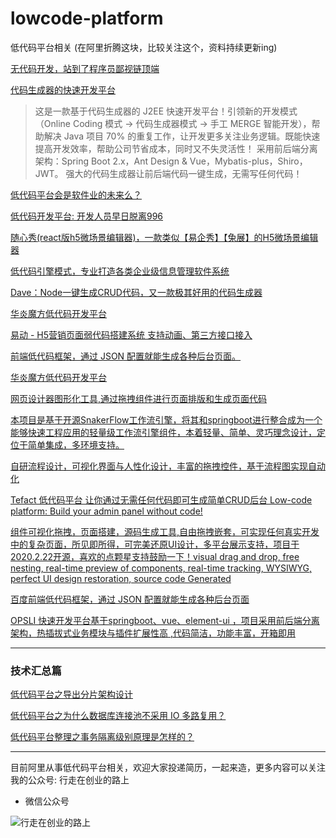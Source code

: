 # lowcode-platform
低代码平台相关 (在阿里折腾这块，比较关注这个，资料持续更新ing)

[无代码开发，站到了程序员鄙视链顶端](https://www.infoq.cn/article/Qc1IXkyhKTzxmk3YESxl)

[代码生成器的快速开发平台](https://github.com/zhangdaiscott/jeecg-boot)
>这是一款基于代码生成器的 J2EE 快速开发平台！引领新的开发模式（Online Coding 模式 -> 代码生成器模式 -> 手工 MERGE 智能开发），帮助解决 Java 项目 70% 的重复工作，让开发更多关注业务逻辑。既能快速提高开发效率，帮助公司节省成本，同时又不失灵活性！
采用前后端分离架构：Spring Boot 2.x，Ant Design & Vue，Mybatis-plus，Shiro，JWT。
强大的代码生成器让前后端代码一键生成，无需写任何代码！

[低代码平台会是软件业的未来么？](https://mp.weixin.qq.com/s/45Sr-qDj9J_K8BSWOnwtQQ)

[低代码开发平台: 开发人员早日脱离996](https://mp.weixin.qq.com/s?__biz=MjM5NjA3MTQ4OA==&mid=2651715955&idx=1&sn=cb6890c8422533017235756abccca5d2&chksm=bd17885c8a60014a1f8658959626d15eeb4ab39e536e9d5db59c86518538440419968b29f8c2&token=468253413&lang=zh_CN#rd)

[随心秀(react版h5微场景编辑器)，一款类似【易企秀】【兔展】的H5微场景编辑器](https://github.com/lzuntalented/lz-h5-edit)

[低代码引擎模式，专业打造各类企业级信息管理软件系统](https://segmentfault.com/a/1190000022960858)

[Dave：Node一键生成CRUD代码，又一款极其好用的代码生成器](https://segmentfault.com/a/1190000022973073)

[华炎魔方低代码开发平台](https://github.com/steedos/steedos-platform)

[易动 - H5营销页面弱代码搭建系统 支持动画、第三方接口接入](https://github.com/vkcyan/activity-YD)

[前端低代码框架，通过 JSON 配置就能生成各种后台页面。](https://github.com/baidu/amis)

[华炎魔方低代码开发平台](https://github.com/steedos/steedos-platform)

[网页设计器图形化工具,通过拖拽组件进行页面排版和生成页面代码](https://github.com/xiaoai7904/web_designer)

[本项目是基于开源SnakerFlow工作流引擎，将其和springboot进行整合成为一个能够快速工程应用的轻量级工作流引擎组件，本着轻量、简单、灵巧理念设计，定位于简单集成，多环境支持。](https://github.com/snakerflow-starter/snakerflow-spring-boot-starter)

[自研流程设计，可视化界面与人性化设计，丰富的拖拽控件，基于流程图实现自动化](https://github.com/mcg-helper/mcg-helper)

[Tefact 低代码平台 让你通过无需任何代码即可生成简单CRUD后台 Low-code platform: Build your admin panel without code!](https://github.com/Tefact/tefact-saas)

[组件可视化拖拽，页面搭建，源码生成工具,自由拖拽嵌套，可实现任何真实开发中的复杂页面，所见即所得，可完美还原UI设计，多平台展示支持，项目于2020.2.22开源，喜欢的点颗星支持鼓励一下！visual drag and drop, free nesting, real-time preview of components, real-time tracking, WYSIWYG, perfect UI design restoration, source code Generated](https://github.com/brick-design/react-visual-editor)

[百度前端低代码框架，通过 JSON 配置就能生成各种后台页面](https://github.com/baidu/amis)

[OPSLI 快速开发平台基于springboot、vue、element-ui ，项目采用前后端分离架构，热插拔式业务模块与插件扩展性高 ,代码简洁，功能丰富，开箱即用](https://github.com/hiparker/opsli-boot)



-------

### 技术汇总篇

[低代码平台之导出分片架构设计](https://github.com/edagarli/lowcode-platform/blob/master/export.md)

[低代码平台之为什么数据库连接池不采用 IO 多路复用？](https://github.com/edagarli/lowcode-platform/blob/master/qa1.md)

[低代码平台整理之事务隔离级别原理是怎样的？](https://github.com/edagarli/lowcode-platform/blob/master/transaction_iso.md)

------------------------------------
目前阿里从事低代码平台相关，欢迎大家投递简历，一起来造，更多内容可以关注我的公众号: 行走在创业的路上

- 微信公众号

![行走在创业的路上][1]


[1]: https://github.com/edagarli/JAVAZeroToOne/blob/master/imgs/qrcode.jpg
